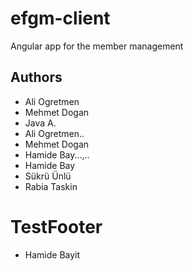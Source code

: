 # efgm-client
Angular app for the member management

## Authors
- Ali Ogretmen
- Mehmet Dogan
- Java A.
- Ali Ogretmen..
- Mehmet Dogan
- Hamide Bay...,..
- Hamide Bay
- Sükrü Ünlü
- Rabia Taskin

# TestFooter
- Hamide Bayit


